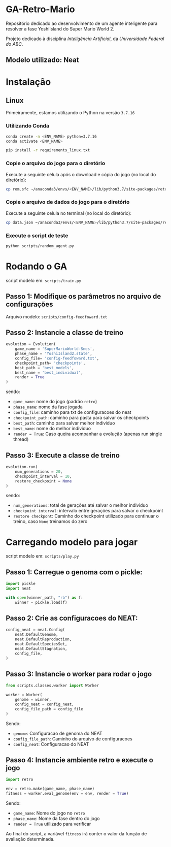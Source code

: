 # GA-Retro-Mario
Repositório dedicado ao desenvolvimento de um agente inteligente para resolver a fase YoshiIsland do Super Mario World 2.

Projeto dedicado à disciplina _Inteligência Artificial_, da _Universidade Federal do ABC_.
## Modelo utilizado: Neat

# Instalação
## Linux

Primeiramente, estamos utilizando o Python na versão `3.7.16`

### Utilizando Conda
```sh
conda create -n <ENV_NAME> python=3.7.16
conda activate <ENV_NAME>
```

```sh
pip install -r requirements_linux.txt
```

### Copie o arquivo do jogo para o diretório
Execute a seguinte célula após o download e cópia do jogo (no local do diretório):

```sh
cp rom.sfc ~/anaconda3/envs/<ENV_NAME>/lib/python3.7/site-packages/retro/data/stable/SuperMarioWorld-Snes/
```

### Copie o arquivo de dados do jogo para o diretório
Execute a seguinte celula no terminal (no local do diretório):

```sh
cp data.json ~/anaconda3/envs/<ENV_NAME>/lib/python3.7/site-packages/retro/data/stable/SuperMarioWorld-Snes/
```

### Execute o script de teste
```sh
python scripts/random_agent.py
```

# Rodando o GA
script modelo em: `scripts/train.py`

## Passo 1: Modifique os parâmetros no arquivo de configurações
Arquivo modelo: `scripts/config-feedfoward.txt`

## Passo 2: Instancie a classe de treino
```py
evolution = Evolution(
    game_name = 'SuperMarioWorld-Snes',
    phase_name = 'YoshiIsland2.state',
    config_file= 'config-feedfoward.txt',
    checkpoint_path= 'checkpoints',
    best_path = 'best_models',
    best_name = 'best_individual',
    render = True
)
```
sendo: 
* `game_name`: nome do jogo (padrão `retro`)
* `phase_name`: nome da fase jogada
* `config_file`: caminho para txt de configuracoes do neat
* `checkpoint_path`: caminho para pasta para salvar os checkpoints
* `best_path`: caminho para salvar melhor individuo
* `best_name`: nome do melhor individuo
* `render = True`: Caso queira acompanhar a evolução (apenas run single thread)

## Passo 3: Execute a classe de treino
```py
evolution.run(
    num_generations = 20,
    checkpoint_interval = 10,
    restore_checkpoint = None
)
```

sendo:
* `num_generations`: total de gerações até salvar o melhor individuo
* `checkpoint interval`: intervalo entre gerações para salvar o checkpoint
* `restore checkpont`: Caminho do checkpoint utilizado para continuar o treino, caso `None` treinamos do zero

# Carregando modelo para jogar
script modelo em: `scripts/play.py`

## Passo 1: Carregue o genoma com o pickle:
```py
import pickle
import neat

with open(winner_path, "rb") as f:
    winner = pickle.load(f)
```

## Passo 2: Crie as configuracoes do NEAT:
```py
config_neat = neat.Config(
    neat.DefaultGenome,
    neat.DefaultReproduction,
    neat.DefaultSpeciesSet,
    neat.DefaultStagnation,
    config_file,
)
```

## Passo 3: Instancie o worker para rodar o jogo
```py
from scripts.classes.worker import Worker

worker = Worker(
    genome = winner,
    config_neat = config_neat,
    config_file_path = config_file
)
```
Sendo:
* `genome`: Configuracao de genoma do NEAT
* `config_file_path`: Caminho do arquivo de configuracoes
* `config_neat`: Configuracao do NEAT

## Passo 4: Instancie ambiente retro e execute o jogo
```py
import retro

env = retro.make(game_name, phase_name)
fitness = worker.eval_genome(env = env, render = True)
```
Sendo:
* `game_name`: Nome do jogo no `retro`
* `phase_name`: Nome da fase dentro do jogo
* `render = True` utilizado para verificar

Ao final do script, a variável `fitness` irá conter o valor da função de avaliação determinada.
